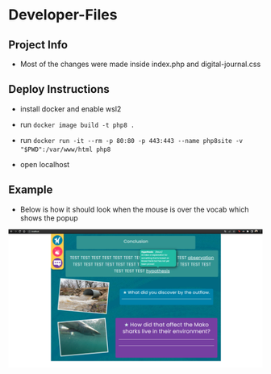 # Developer-Files

## Project Info

- Most of the changes were made inside index.php and digital-journal.css

## Deploy Instructions

- install docker and enable wsl2

- run `docker image build -t php8 .`

- run `docker run -it --rm -p 80:80 -p 443:443 --name php8site -v "$PWD":/var/www/html php8`

- open localhost

## Example

- Below is how it should look when the mouse is over the vocab which shows the popup

<img src="/images/screenshot-definition-popover.png">
